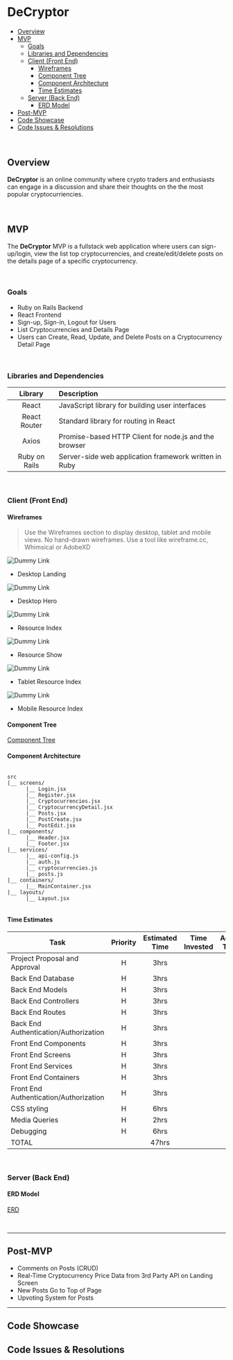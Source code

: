 # DeCryptor

- [Overview](#overview)
- [MVP](#mvp)
  - [Goals](#goals)
  - [Libraries and Dependencies](#libraries-and-dependencies)
  - [Client (Front End)](#client-front-end)
    - [Wireframes](#wireframes)
    - [Component Tree](#component-tree)
    - [Component Architecture](#component-architecture)
    - [Time Estimates](#time-estimates)
  - [Server (Back End)](#server-back-end)
    - [ERD Model](#erd-model)
- [Post-MVP](#post-mvp)
- [Code Showcase](#code-showcase)
- [Code Issues & Resolutions](#code-issues--resolutions)

<br>

## Overview

**DeCryptor** is an online community where crypto traders and enthusiasts can engage in a discussion and share their thoughts on the the most popular cryptocurriencies.


<br>

## MVP

The **DeCryptor** MVP is a fullstack web application where users can sign-up/login, view the list top cryptocurrencies, and create/edit/delete posts on the details page of a specific cryptocurrency.

<br>

### Goals

- Ruby on Rails Backend
- React Frontend
- Sign-up, Sign-in, Logout for Users 
- List Cryptocurrencies and Details Page
- Users can Create, Read, Update, and Delete Posts on a Cryptocurrency Detail Page


<br>

### Libraries and Dependencies

|     Library      | Description                                |
| :--------------: | :----------------------------------------- |
|      React       | JavaScript library for building user interfaces |
|   React Router  | Standard library for routing in React |
| Axios | Promise-based HTTP Client for node.js and the browser |
|     Ruby on Rails    | Server-side web application framework written in Ruby  |

<br>

### Client (Front End)

#### Wireframes

> Use the Wireframes section to display desktop, tablet and mobile views. No hand-drawn wireframes. Use a tool like wireframe.cc, Whimsical or AdobeXD

![Dummy Link](url)

- Desktop Landing

![Dummy Link](url)

- Desktop Hero

![Dummy Link](url)

- Resource Index

![Dummy Link](url)

- Resource Show

![Dummy Link](url)

- Tablet Resource Index

![Dummy Link](url)

- Mobile Resource Index

#### Component Tree


[Component Tree](https://whimsical.com/component-tree-YE5zGEApwmTD9BHYUqcSr5)

#### Component Architecture


``` structure

src
|__ screens/
      |__ Login.jsx
      |__ Register.jsx
      |__ Cryptocurrencies.jsx
      |__ CryptocurrencyDetail.jsx
      |__ Posts.jsx
      |__ PostCreate.jsx
      |__ PostEdit.jsx
|__ components/
      |__ Header.jsx
      |__ Footer.jsx
|__ services/
      |__ api-config.js
      |__ auth.js
      |__ cryptocurrencies.js
      |__ posts.js
|__ containers/
      |__ MainContainer.jsx
|__ layouts/
      |__ Layout.jsx


```

#### Time Estimates


| Task                | Priority | Estimated Time | Time Invested | Actual Time |
| ------------------- | :------: | :------------: | :-----------: | :---------: |
| Project Proposal and Approval          |    H     |      3hrs      |           |        |
| Back End Database          |    H     |      3hrs      |           |         |
| Back End Models         |    H     |      3hrs      |           |         |
| Back End Controllers          |    H     |      3hrs      |          |         |
| Back End Routes         |    H     |      3hrs      |         |         |
| Back End Authentication/Authorization         |    H     |      3hrs      |          |       |
| Front End Components          |    H     |      3hrs      |           |         |
| Front End Screens          |    H     |      3hrs      |           |         |
| Front End Services        |    H     |      3hrs      |          |        |
| Front End Containers          |    H     |      3hrs      |           |         |
| Front End Authentication/Authorization         |    H     |      3hrs      |           |        |
| CSS styling         |    H     |      6hrs      |         |         |
| Media Queries        |    H     |      2hrs      |         |         |
| Debugging        |    H     |      6hrs      |         |         |
| TOTAL               |          |      47hrs     |          |          |


<br>

### Server (Back End)

#### ERD Model


[ERD](https://user-images.githubusercontent.com/85003025/130709409-0a0b285a-a7fc-439c-88b6-26f824b8bf2a.png)

<br>

***

## Post-MVP

- Comments on Posts (CRUD)
- Real-Time Cryptocurrency Price Data from 3rd Party API on Landing Screen
- New Posts Go to Top of Page
- Upvoting System for Posts

***

## Code Showcase



## Code Issues & Resolutions


